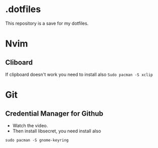 # .dotfiles

This repository is a save for my dotfiles.

# Nvim

## Cliboard

If clipboard doesn't work you need to install also 
``Sudo pacman -S xclip``

# Git

## Credential Manager for Github 

- Watch the video.
- Then install libsecret, you need install also 

``sudo pacman -S gnome-keyring``
